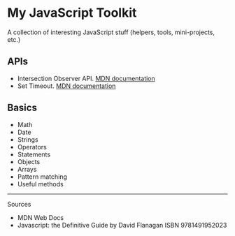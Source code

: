 # My JavaScript Toolkit

A collection of interesting JavaScript stuff (helpers, tools, mini-projects, etc.)

## APIs

- Intersection Observer API. [MDN documentation](https://developer.mozilla.org/en-US/docs/Web/API/Intersection_Observer_API)
- Set Timeout. [MDN documentation](https://developer.mozilla.org/en-US/docs/Web/API/setTimeout)

## Basics

- Math
- Date
- Strings
- Operators
- Statements
- Objects
- Arrays
- Pattern matching
- Useful methods



----

Sources

- MDN Web Docs
- Javascript: the Definitive Guide by David Flanagan ISBN 9781491952023 
